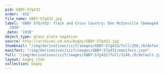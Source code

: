 ```yaml
---
pid: GBBY-57g432
order: '432'
file_name: GBBY-57g432.jpg
label: 'GBBY 57G/432: Track and Cross Country: Don McConville (Damaged Negative) -
  1930'
_date: '1930'
object_type: glass plate negative
source: http://archives.nd.edu/Bagby/GBBY-57g432.jpg
thumbnail: "/img/derivatives/iiif/images/GBBY-57g432/full/250,/0/default.jpg"
manifest: "/img/derivatives/iiif/images/GBBY-57g432/manifest.json"
full: "/img/derivatives/iiif/images/GBBY-57g432/full/1140,/0/default.jpg"
layout: bagby_item
collection: bagby
---
```

